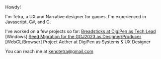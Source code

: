 Howdy!

I'm Tetra, a UX and Narrative designer for games.
I'm experienced in Javascript, C#, and C.

I've worked on a few projects so far:
[Breadsticks at DigiPen as Tech Lead](https://games.digipen.edu/games/breadsticks) \[Windows]
[Seed Migration for the GGJ2023 as Designer/Producer](https://kenotetra.itch.io/seed-migration) \[WebGL/Browser]
Project Aether at DigiPen as Systems & UX Designer

You can reach me at kenotetra@gmail.com
